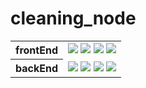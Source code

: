 # cleaning_node

<table>
  <tr>
    <th>
      frontEnd
    </th>
    <td>
      <img src="https://img.shields.io/badge/html5-%23E34F26.svg?&style=for-the-badge&logo=html5&logoColor=white" />
      <img src="https://img.shields.io/badge/javascript-%23F7DF1E.svg?&style=for-the-badge&logo=javascript&logoColor=black" />
      <img src="https://img.shields.io/badge/css3-%231572B6.svg?&style=for-the-badge&logo=css3&logoColor=white" />
      <img src="https://img.shields.io/badge/sequelize-%1C4913B6.svg?&style=for-the-badge&logo=sequelize&logoColor=white" />
    </td>
  </tr>
  <tr>
    <th>
  backEnd
    </th>
    <td>
      <img src="https://img.shields.io/badge/node.js-%23339933.svg?&style=for-the-badge&logo=node.js&logoColor=white" />
      <img src="https://img.shields.io/badge/express.js-%23339933.svg?&style=for-the-badge&logo=node.js&logoColor=white" />
      <img src="https://img.shields.io/badge/nunjucks-%1C4913B6.svg?&style=for-the-badge&logo=nunjucks&logoColor=white" />
      <img src="https://img.shields.io/badge/nodemon-%2376D04B.svg?&style=for-the-badge&logo=nodemon&logoColor=black" />
    </td>
  </tr>
</table>
